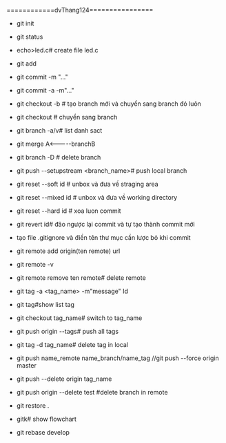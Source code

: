 ============dvThang124================
- git init
- git status
- echo>led.c# create file led.c
- git add <file>
- git commit -m "..."
- git commit -a -m"..."

- git checkout -b <newbranch> # tạo branch mới và chuyển sang branch đó luôn
- git checkout <branch>  # chuyển sang branch 
- git branch -a/v# list danh sact
- git merge <branchB>    A<-----branchB
- git branch -D <branch># delete branch
- git push --setupstream <remote> <branch_name># push local branch

- git reset --soft id # unbox và đưa về straging area
- git reset --mixed id # unbox và đưa về working directory
- git reset --hard id # xoa luon commit

- git revert id# đảo ngược lại commit và tự tạo thành commit mới
- tạo file .gitignore và điền tên thư mục cần lược bỏ khi commit

- git remote add origin(ten remote) url
- git remote -v
- git remote remove ten remote# delete remote

- git tag -a <tag_name> -m"message" Id
- git tag#show list tag
- git checkout tag_name# switch to tag_name
- git push origin --tags# push all tags
- git tag -d tag_name# delete tag in local
- git push name_remote name_branch/name_tag //git push --force origin master
- git push --delete origin tag_name

- git push origin --delete test #delete branch in remote
- git restore .
- gitk# show flowchart

- git rebase develop